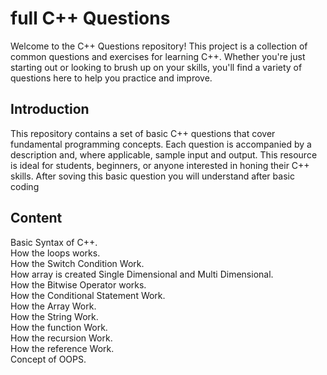 # full C++ Questions

Welcome to the C++ Questions repository! This project is a collection of common questions and exercises for learning C++. Whether you're just starting out or looking to brush up on your skills, you'll find a variety of questions here to help you practice and improve.

## Introduction

This repository contains a set of basic C++ questions that cover fundamental programming concepts. Each question is accompanied by a description and, where applicable, sample input and output. This resource is ideal for students, beginners, or anyone interested in honing their C++ skills.
After soving this basic question you will understand after basic coding

## Content 

Basic Syntax of C++. <br>
How the loops works. <br>
How the Switch Condition Work. <br>
How array is created Single Dimensional and Multi Dimensional.<br>
How the Bitwise Operator works. <br>
How the Conditional Statement Work. <br>
How the Array Work. <br>
How the String Work. <br>
How the function Work. <br>
How the recursion Work. <br>
How the reference Work. <br>
Concept of OOPS. <br>
